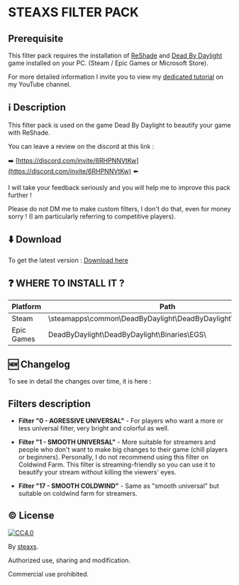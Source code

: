 # STEAXS FILTER PACK

## Prerequisite

This filter pack requires the installation of [ReShade](https://reshade.me/) and [Dead By Daylight](https://deadbydaylight.com/) game installed on your PC. (Steam / Epic Games or Microsoft Store).

For more detailed information I invite you to view my [dedicated tutorial](https://www.youtube.com/watch?v=Shuz3S4JD5E) on my YouTube channel.

## ℹ️ Description

This filter pack is used on the game Dead By Daylight to beautify your game with ReShade.

You can leave a review on the discord at this link :

➡️ [https://discord.com/invite/6RHPNNVtKw](https://discord.com/invite/6RHPNNVtKw) ⬅️

I will take your feedback seriously and you will help me to improve this pack further !

Please do not DM me to make custom filters, I don't do that, even for money sorry ! (I am particularly referring to competitive players).

## ⬇️ Download

To get the latest version : [Download here](https://github.com/steaxss/STEAXS-FILTER-PACK/releases)

## ❓ WHERE TO INSTALL IT ?

| Platform      | Path |
| -----------   | ----------- |
| Steam         | \steamapps\common\DeadByDaylight\DeadByDaylight\Binaries\Win64\       |
| Epic Games    | DeadByDaylight\DeadByDaylight\Binaries\EGS\                           |

## 🆕 Changelog

To see in detail the changes over time, it is here :


## Filters description

- **Filter "0 - AGRESSIVE UNIVERSAL"** - For players who want a more or less universal filter, very bright and colorful as well.

- **Filter "1 - SMOOTH UNIVERSAL"** - More suitable for streamers and people who don't want to make big changes to their game (chill players or beginners).
Personally, I do not recommend using this filter on Coldwind Farm.
This filter is streaming-friendly so you can use it to beautify your stream without killing the viewers' eyes.

- **Filter "17 - SMOOTH COLDWIND"** - Same as "smooth universal" but suitable on coldwind farm for streamers.

## ©️ License

[![CC4.0](https://i.creativecommons.org/l/by-nc/4.0/88x31.png)](https://creativecommons.org/licenses/by/4.0/)

By [steaxs](https://github.com/steaxss).

Authorized use, sharing and modification.

Commercial use prohibited.
